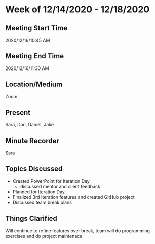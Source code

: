 # Week of 12/14/2020 - 12/18/2020

## Meeting Start Time

2020/12/16/10:45 AM

## Meeting End Time

2020/12/16/11:30 AM

## Location/Medium

Zoom

## Present

Sara, Dan, Daniel, Jake

## Minute Recorder
Sara

## Topics Discussed

- Created PowerPoint for Iteration Day
  - discussed mentor and client feedback
- Planned for Iteration Day
- Finalized 3rd Iteration features and created GitHub project
- Discussed team break plans

## Things Clarified
Will continue to refine features over break, team will do programming exercises and do project maintenace
